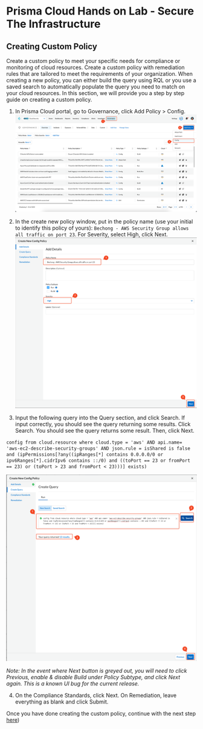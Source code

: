 # Prisma Cloud Hands on Lab - Secure The Infrastructure
## Creating Custom Policy
Create a custom policy to meet your specific needs for compliance or monitoring of cloud resources. Create a custom policy with remediation rules that are tailored to meet the requirements of your organization. When creating a new policy, you can either build the query using RQL or you use a saved search to automatically populate the query you need to match on your cloud resources. In this section, we will provide you a step by step guide on creating a custom policy.

1. In Prisma Cloud portal, go to Governance, click Add Policy > Config.
![alt text](/resources/pc-custompolicy-1.png?raw=true)

2. In the create new policy window, put in the policy name (use your initial to identify this policy of yours): ```Bechong - AWS Security Group allows all traffic on port 23```. For Severity, select High, click Next.
![alt text](/resources/pc-custompolicy-2.png?raw=true)

3. Input the following query into the Query section, and click Search. If input correctly, you should see the query returning some results. Click Search. You should see the query returns some result. Then, click Next.
```
config from cloud.resource where cloud.type = 'aws' AND api.name= 'aws-ec2-describe-security-groups' AND json.rule = isShared is false and (ipPermissions[?any((ipRanges[*] contains 0.0.0.0/0 or ipv6Ranges[*].cidrIpv6 contains ::/0) and ((toPort == 23 or fromPort == 23) or (toPort > 23 and fromPort < 23)))] exists)
```
![alt text](/resources/pc-custompolicy-3.png?raw=true)

_Note: In the event where Next button is greyed out, you will need to click Previous, enable & disable Build under Policy Subtype, and click Next again. This is a known UI bug for the current release._

4. On the Compliance Standards, click Next. On Remediation, leave everything as blank and click Submit. 

Once you have done creating the custom policy, continue with the next step [here](/07-ScanningwithTerraformCloud.md))